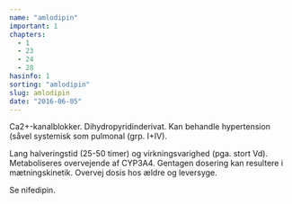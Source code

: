 ```yaml
---
name: "amlodipin"
important: 1
chapters:
  - 1
  - 23
  - 24
  - 28
hasinfo: 1
sorting: "amlodipin"
slug: amlodipin
date: "2016-06-05"
---
```


Ca2+-kanalblokker. Dihydropyridinderivat. Kan behandle hypertension (såvel
systemisk som pulmonal (grp. I+IV).

Lang halveringstid (25-50 timer) og virkningsvarighed (pga. stort Vd).
Metaboliseres overvejende af CYP3A4. Gentagen dosering kan resultere i
mætningskinetik. Overvej dosis hos ældre og leversyge.

Se nifedipin.

